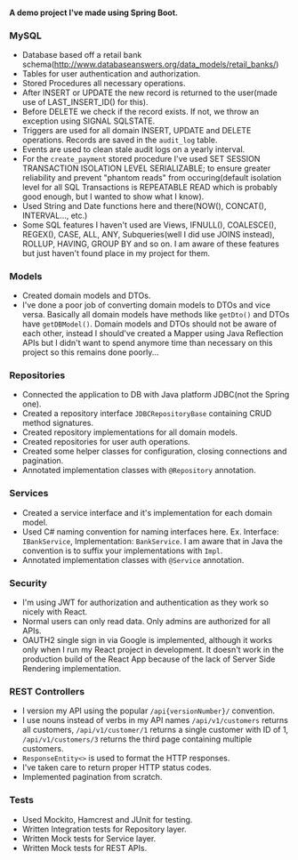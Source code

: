 #### A demo project I've made using Spring Boot.

### MySQL
* Database based off a retail bank schema(http://www.databaseanswers.org/data_models/retail_banks/)
* Tables for user authentication and authorization.
* Stored Procedures all necessary operations.
* After INSERT or UPDATE the new record is returned to the user(made use of LAST_INSERT_ID() for this).
* Before DELETE we check if the record exists. If not, we throw an exception using SIGNAL SQLSTATE.
* Triggers are used for all domain INSERT, UPDATE and DELETE operations. Records are saved in the `audit_log` table.
* Events are used to clean stale audit logs on a yearly interval.
* For the `create_payment` stored procedure I've used SET SESSION TRANSACTION ISOLATION LEVEL SERIALIZABLE; to ensure greater reliability and prevent "phantom reads" from occuring(default isolation level for all SQL Transactions is REPEATABLE READ which is probably good enough, but I wanted to show what I know).
* Used String and Date functions here and there(NOW(), CONCAT(), INTERVAL..., etc.)
* Some SQL features I haven't used are Views, IFNULL(), COALESCE(), REGEX(), CASE, ALL, ANY, Subqueries(well I did use JOINS instead), ROLLUP, HAVING, GROUP BY and so on. I am aware of these features but just haven't found place in my project for them.

### Models
* Created domain models and DTOs.
* I've done a poor job of converting domain models to DTOs and vice versa. Basically all domain models have methods like `getDto()` and DTOs have `getDBModel()`. Domain models and DTOs should not be aware of each other, instead I should've created a Mapper using Java Reflection APIs but I didn't want to spend anymore time than necessary on this project so this remains done poorly...

### Repositories
* Connected the application to DB with Java platform JDBC(not the Spring one).
* Created a repository interface `JDBCRepositoryBase` containing CRUD method signatures.
* Created repository implementations for all domain models.
* Created repositories for user auth operations.
* Created some helper classes for configuration, closing connections and pagination.
* Annotated implementation classes with `@Repository` annotation.

### Services
* Created a service interface and it's implementation for each domain model.
* Used C# naming convention for naming interfaces here. Ex. Interface: `IBankService`, Implementation: `BankService`. I am aware that in Java the convention is to suffix your implementations with `Impl`.
* Annotated implementation classes with `@Service` annotation.

### Security
* I'm using JWT for authorization and authentication as they work so nicely with React.
* Normal users can only read data. Only admins are authorized for all APIs.
* OAUTH2 single sign in via Google is implemented, although it works only when I run my React project in development. It doesn't work in the production build of the React App because of the lack of Server Side Rendering implementation.

### REST Controllers
* I version my API using the popular `/api{versionNumber}/` convention.
* I use nouns instead of verbs in my API names `/api/v1/customers` returns all customers, `/api/v1/customer/1` returns a single customer with ID of 1,  `/api/v1/customers/3` returns the third page containing multiple customers.
* `ResponseEntity<>` is used to format the HTTP responses.
* I've taken care to return proper HTTP status codes.
* Implemented pagination from scratch.

### Tests
* Used Mockito, Hamcrest and JUnit for testing.
* Written Integration tests for Repository layer.
* Written Mock tests for Service layer.
* Written Mock tests for REST APIs.
